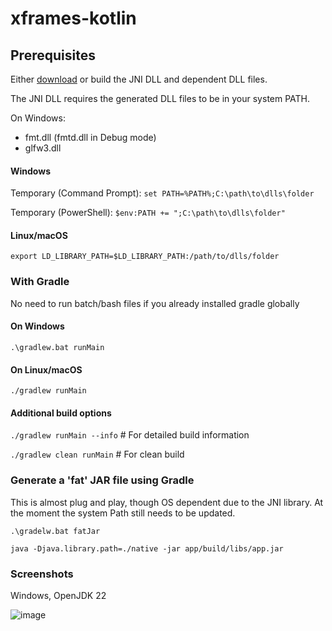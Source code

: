 # xframes-kotlin

## Prerequisites

Either [download](https://github.com/xframes-project/xframes-jni-library/releases) or build the JNI DLL and dependent DLL files.

The JNI DLL requires the generated DLL files to be in your system PATH.

On Windows:
- fmt.dll (fmtd.dll in Debug mode)
- glfw3.dll

#### Windows
Temporary (Command Prompt):
`set PATH=%PATH%;C:\path\to\dlls\folder`

Temporary (PowerShell):
`$env:PATH += ";C:\path\to\dlls\folder"`

#### Linux/macOS
`export LD_LIBRARY_PATH=$LD_LIBRARY_PATH:/path/to/dlls/folder`

### With Gradle

No need to run batch/bash files if you already installed gradle globally

#### On Windows

`.\gradlew.bat runMain`

#### On Linux/macOS

`./gradlew runMain`

#### Additional build options

`./gradlew runMain --info`    # For detailed build information

`./gradlew clean runMain`     # For clean build

### Generate a 'fat' JAR file using Gradle

This is almost plug and play, though OS dependent due to the JNI library. At the moment the system Path still needs to be updated.

`.\gradelw.bat fatJar`

`java -Djava.library.path=./native -jar app/build/libs/app.jar`

### Screenshots

Windows, OpenJDK 22

![image](https://github.com/user-attachments/assets/96e3a157-80e6-4b4a-bce9-64b8a749f056)
